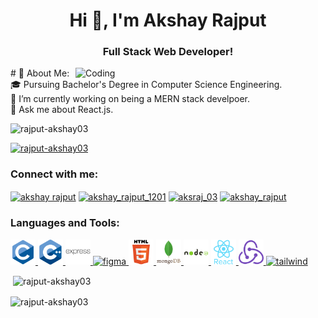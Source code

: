 
<h1 align="center">Hi 👋, I'm Akshay Rajput</h1>
<h3 align="center">Full Stack Web Developer!</h3>
<img align="right" alt="Coding" width="400" src="https://media1.giphy.com/media/qgQUggAC3Pfv687qPC/giphy.gif?cid=ecf05e47di88s1v7tx3q4rtqx1eqaxmlzw8pvnba8jtdseun&ep=v1_gifs_search&rid=giphy.gif&ct=g">
# 💫 About Me:
🎓 Pursuing Bachelor's Degree in Computer Science Engineering.<br>🔭 I’m currently working on being a MERN stack develpoer.<br>💬 Ask me about React.js.
<p align="left"> <img src="https://komarev.com/ghpvc/?username=rajput-akshay03&label=Profile%20views&color=0e75b6&style=flat" alt="rajput-akshay03" /> </p>

<p align="left"> <a href="https://github.com/ryo-ma/github-profile-trophy"><img src="https://github-profile-trophy.vercel.app/?username=rajput-akshay03" alt="rajput-akshay03" /></a> </p>

<h3 align="left">Connect with me:</h3>
<p align="left">
<a href="https://linkedin.com/in/akshay rajput" target="blank"><img align="center" src="https://raw.githubusercontent.com/rahuldkjain/github-profile-readme-generator/master/src/images/icons/Social/linked-in-alt.svg" alt="akshay rajput" height="30" width="40" /></a>
<a href="https://instagram.com/akshay_rajput_1201" target="blank"><img align="center" src="https://raw.githubusercontent.com/rahuldkjain/github-profile-readme-generator/master/src/images/icons/Social/instagram.svg" alt="akshay_rajput_1201" height="30" width="40" /></a>
<a href="https://www.codechef.com/users/aksraj_03" target="blank"><img align="center" src="https://cdn.jsdelivr.net/npm/simple-icons@3.1.0/icons/codechef.svg" alt="aksraj_03" height="30" width="40" /></a>
<a href="https://www.leetcode.com/akshay_rajput" target="blank"><img align="center" src="https://raw.githubusercontent.com/rahuldkjain/github-profile-readme-generator/master/src/images/icons/Social/leet-code.svg" alt="akshay_rajput" height="30" width="40" /></a>
</p>

<h3 align="left">Languages and Tools:</h3>
<p align="left"> <a href="https://www.cprogramming.com/" target="_blank" rel="noreferrer"> <img src="https://raw.githubusercontent.com/devicons/devicon/master/icons/c/c-original.svg" alt="c" width="40" height="40"/> </a> <a href="https://www.w3schools.com/cpp/" target="_blank" rel="noreferrer"> <img src="https://raw.githubusercontent.com/devicons/devicon/master/icons/cplusplus/cplusplus-original.svg" alt="cplusplus" width="40" height="40"/> </a> <a href="https://expressjs.com" target="_blank" rel="noreferrer"> <img src="https://raw.githubusercontent.com/devicons/devicon/master/icons/express/express-original-wordmark.svg" alt="express" width="40" height="40"/> </a> <a href="https://www.figma.com/" target="_blank" rel="noreferrer"> <img src="https://www.vectorlogo.zone/logos/figma/figma-icon.svg" alt="figma" width="40" height="40"/> </a> <a href="https://www.w3.org/html/" target="_blank" rel="noreferrer"> <img src="https://raw.githubusercontent.com/devicons/devicon/master/icons/html5/html5-original-wordmark.svg" alt="html5" width="40" height="40"/> </a> <a href="https://www.mongodb.com/" target="_blank" rel="noreferrer"> <img src="https://raw.githubusercontent.com/devicons/devicon/master/icons/mongodb/mongodb-original-wordmark.svg" alt="mongodb" width="40" height="40"/> </a> <a href="https://nodejs.org" target="_blank" rel="noreferrer"> <img src="https://raw.githubusercontent.com/devicons/devicon/master/icons/nodejs/nodejs-original-wordmark.svg" alt="nodejs" width="40" height="40"/> </a> <a href="https://reactjs.org/" target="_blank" rel="noreferrer"> <img src="https://raw.githubusercontent.com/devicons/devicon/master/icons/react/react-original-wordmark.svg" alt="react" width="40" height="40"/> </a> <a href="https://redux.js.org" target="_blank" rel="noreferrer"> <img src="https://raw.githubusercontent.com/devicons/devicon/master/icons/redux/redux-original.svg" alt="redux" width="40" height="40"/> </a> <a href="https://tailwindcss.com/" target="_blank" rel="noreferrer"> <img src="https://www.vectorlogo.zone/logos/tailwindcss/tailwindcss-icon.svg" alt="tailwind" width="40" height="40"/> </a> </p>

<p>&nbsp;<img align="center" src="https://github-readme-stats.vercel.app/api?username=rajput-akshay03&show_icons=true&locale=en" alt="rajput-akshay03" /></p>

<p><img align="center" src="https://github-readme-streak-stats.herokuapp.com/?user=rajput-akshay03&" alt="rajput-akshay03" /></p>

